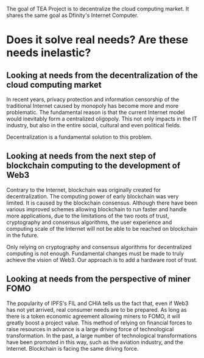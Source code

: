 The goal of TEA Project is to decentralize the cloud computing market. It shares the same goal as Dfinity's Internet Computer.

# Does it solve real needs? Are these needs inelastic? 
## Looking at needs from the decentralization of the cloud computing market

In recent years, privacy protection and information censorship of the traditional Internet caused by monopoly has become more and more problematic. The fundamental reason is that the current Internet model would inevitably form a centralized oligopoly. This not only impacts in the IT industry, but also in the entire social, cultural and even political fields.

Decentralization is a fundamental solution to this problem.

## Looking at needs from the next step of blockchain computing to the development of Web3

Contrary to the Internet, blockchain was originally created for decentralization. The computing power of early blockchain was very limited. It is caused by the blockchain consensus. Although there have been various improved schemes allowing blockchain to run faster and handle more applications, due to the limitations of the two roots of trust, cryptography and consensus algorithms, the user experience and computing scale of the Internet will not be able to be reached on blockchain in the future.

Only relying on cryptography and consensus algorithms for decentralized computing is not enough. Fundamental changes must be made to truly achieve the vision of Web3. Our approach is to add a hardware root of trust.


## Looking at needs from the perspective of miner FOMO

The popularity of IPFS's FIL and CHIA tells us the fact that, even if Web3 has not yet arrived, real consumer needs are to be prepared. As long as there is a token economic agreement allowing miners to FOMO, it will greatly boost a project value. This method of relying on financial forces to raise resources in advance is a large driving force of technological transformation. In the past, a large number of technological transformations have been promoted in this way, such as the aviation industry, and the Internet. Blockchain is facing the same driving force. 
